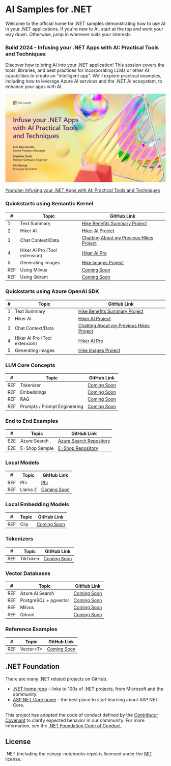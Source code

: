 # AI Samples for .NET

Welcome to the official home for .NET samples demonstrating how to use AI in your .NET applications. If you're new to AI, start at the top and work your way down. Otherwise, jump in wherever suits your interests.

### Build 2024 - Infusing your .NET Apps with AI: Practical Tools and Techniques

Discover how to bring AI into your .NET application! This session covers the tools, libraries, and best practices for incorporating LLMs or other AI capabilities to create an "intelligent app". We'll explore practical examples, including how to leverage Azure AI services and the .NET AI ecosystem, to enhance your apps with AI.

[![Infusing your .NET Apps with AI: Practical Tools and Techniques Youtube Preview](./images/Build2024Preview.png)](https://www.youtube.com/watch?v=jrNfKeGSuCg)


[Youtube: Infusing your .NET Apps with AI: Practical Tools and Techniques](https://www.youtube.com/watch?v=jrNfKeGSuCg)

### Quickstarts using Semantic Kernel

|  #  | Topic                                       | GitHub Link                               | 
|-----|---------------------------------------------|-------------------------------------------|  
|  1  | Text Summary                       			    |  [Hike Benefits Summary Project](./src/quickstarts/semantic-kernel/01-HikeBenefitsSummary/README.md)
|  2  | Hiker AI                                    |  [Hiker AI Project](./src/quickstarts/semantic-kernel/02-HikerAI/README.md)
|  3  | Chat Context/Data                         	|  [Chatting About my Previous Hikes Project](./src/quickstarts/semantic-kernel/03-ChattingAboutMyHikes/README.md)
|  4  | Hiker AI Pro (Tool extension)  				      |  [Hiker AI Pro](./src/quickstarts/semantic-kernel/04-HikerAIPro/README.md)
|  5  | Generating images                    		    |  [Hike Images Project](./src/quickstarts/semantic-kernel/05-HikeImages/README.md)
| REF |  Using Milvus                               |  [Coming Soon](.)
| REF |  Using Qdrant                               |  [Coming Soon](.)



### Quickstarts using Azure OpenAI SDK

|  #  | Topic                                       | GitHub Link                               | 
|-----|---------------------------------------------|-------------------------------------------|  
|  1  | Text Summary                       			    |  [Hike Benefits Summary Project](./src/quickstarts/azure-openai-sdk/01-HikeBenefitsSummary/README.md)
|  2  | Hiker AI                                    |  [Hiker AI Project](./src/quickstarts/azure-openai-sdk/02-HikerAI/README.md)
|  3  | Chat Context/Data                         	|  [Chatting About my Previous Hikes Project](./src/quickstarts/azure-openai-sdk/03-ChattingAboutMyHikes/README.md)
|  4  | Hiker AI Pro (Tool extension)  				      |  [Hiker AI Pro](./src/quickstarts/azure-openai-sdk/04-HikerAIPro/README.md)
|  5  | Generating images                    		    |  [Hike Images Project](./src/quickstarts/azure-openai-sdk/05-HikeImages/README.md)



### LLM Core Concepts

|  #  | Topic                                       | GitHub Link                               | 
|-----|---------------------------------------------|-------------------------------------------|  
| REF | Tokenizer                                   |  [Coming Soon](.)
| REF | Embeddings                                  |  [Coming Soon](.)
| REF | RAG                                         |  [Coming Soon](.)
| REF | Prompts / Prompt Engineering                |  [Coming Soon](.)


### End to End Examples
|  #  | Topic                                       |  GitHub Link |
|-----|---------------------------------------------|--------------|
| E2E | Azure Search .                              |  [Azure Search Repository](https://github.com/Azure-Samples/azure-search-openai-demo-csharp)
| E2E | E-Shop Sample                               |  [E-Shop Repository](https://github.com/dotnet/eshop)

### Local Models
|  #  | Topic                                       | GitHub Link |
|-----|---------------------------------------------|-------------|
| REF | Phi                                         |  [Phi](./src/local-models/Phi)
| REF | Llama 2                                     |  [Coming Soon](.)

### Local Embedding Models
| # | Topic                                         | GitHub Link |
|-----|---------------------------------------------|-------------|
| REF | Clip                                        |  [Coming Soon](.)

### Tokenizers
| # | Topic                                         | GitHub Link |
|-----|---------------------------------------------|-------------|
| REF | TikToken                                    |  [Coming Soon](.)

### Vector Databases
| # | Topic                                         | GitHub Link |
|-----|---------------------------------------------|-------------|
| REF | Azure AI Search                             |  [Coming Soon](.)
| REF | PostgreSQL + pgvector                       |  [Coming Soon](.)
| REF | Milvus                                      |  [Coming Soon](.)
| REF | Qdrant                                      |  [Coming Soon](.)

### Reference Examples
| # | Topic                                         | GitHub Link |
|-----|---------------------------------------------|-------------|
| REF | Vector\<T\>                                 |  [Coming Soon](.)



## .NET Foundation

There are many .NET related projects on GitHub.

- [.NET home repo](https://github.com/Microsoft/dotnet) - links to 100s of .NET projects, from Microsoft and the community.
- [ASP.NET Core home](https://docs.microsoft.com/aspnet/core/) - the best place to start learning about ASP.NET Core.

This project has adopted the code of conduct defined by the [Contributor Covenant](http://contributor-covenant.org/) to clarify expected behavior in our community. For more information, see the [.NET Foundation Code of Conduct](http://www.dotnetfoundation.org/code-of-conduct).

## License

.NET (including the csharp-notebooks repo) is licensed under the [MIT](LICENSE) license.
